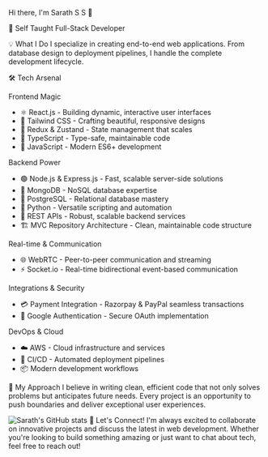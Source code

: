 Hi there, I'm Sarath S S 👋

🚀 Self Taught Full-Stack Developer

💡 What I Do
I specialize in creating end-to-end web applications. From database design to deployment pipelines, I handle the complete development lifecycle.

🛠️ Tech Arsenal

Frontend Magic
- ⚛️ React.js - Building dynamic, interactive user interfaces
- 🎨 Tailwind CSS - Crafting beautiful, responsive designs
- 🔄 Redux & Zustand - State management that scales
- 📘 TypeScript - Type-safe, maintainable code
- 📜 JavaScript - Modern ES6+ development

Backend Power
- 🟢 Node.js & Express.js - Fast, scalable server-side solutions
- 🍃 MongoDB - NoSQL database expertise
- 🐘 PostgreSQL - Relational database mastery
- 🐍 Python - Versatile scripting and automation
- 🔌 REST APIs - Robust, scalable backend services
- 🏗️ MVC Repository Architecture - Clean, maintainable code structure

Real-time & Communication

- 🌐 WebRTC - Peer-to-peer communication and streaming
- ⚡ Socket.io - Real-time bidirectional event-based communication

Integrations & Security

- 💳 Payment Integration - Razorpay & PayPal seamless transactions
- 🔐 Google Authentication - Secure OAuth implementation

DevOps & Cloud
- ☁️ AWS - Cloud infrastructure and services
- 🔄 CI/CD - Automated deployment pipelines
- 📦 Modern development workflows

🎯 My Approach
I believe in writing clean, efficient code that not only solves problems but anticipates future needs. Every project is an opportunity to push boundaries and deliver exceptional user experiences.

![Sarath's GitHub stats](https://github-readme-stats.vercel.app/api?username=sarathss100&show_icons=true&theme=radical)
🌟 Let's Connect!
I'm always excited to collaborate on innovative projects and discuss the latest in web development. Whether you're looking to build something amazing or just want to chat about tech, feel free to reach out!
